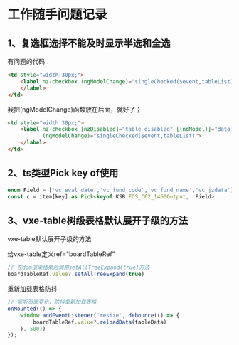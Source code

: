 <!-- ## 1、table表多行数据打开下拉框和选择数据慢和优化方法 -->
# 工作随手问题记录
## 1、复选框选择不能及时显示半选和全选

有问题的代码：

```html
<td style="width:30px;">
    <label nz-checkbox (ngModelChange)="singleChecked($event,tableList)" [nzDisabled]="table_disabled" [(ngModel)]="data['checked']">
    </label>
</td>
```

我把(ngModelChange)函数放在后面，就好了；

```html
<td style="width:30px;">
    <label nz-checkbox [nzDisabled]="table_disabled" [(ngModel)]="data['checked']"
           (ngModelChange)="singleChecked($event,tableList)">
    </label>
</td>
```

## 2、ts类型Pick key of使用

```ts
enum Field = ['vc_eval_date','vc_fund_code','vc_fund_name','vc_jzdata'];
const c = item[key] as Pick<keyof KSB.FOS_C02_1460Output,  Field>
```

## 3、vxe-table树级表格默认展开子级的方法

vxe-table默认展开子级的方法

给vxe-table定义ref="boardTableRef"

```ts
// 在dom渲染结果后调用setAllTreeExpand(true)方法
boardTableRef.value?.setAllTreeExpand(true)
```

重新加载表格防抖

```ts
// 监听页面变化，防抖重新加载表格
onMounted(() => {
    window.addEventListener('resize', debounce(() => {
        boardTableRef.value?.reloadData(tableData)
    }, 500))
});
```





